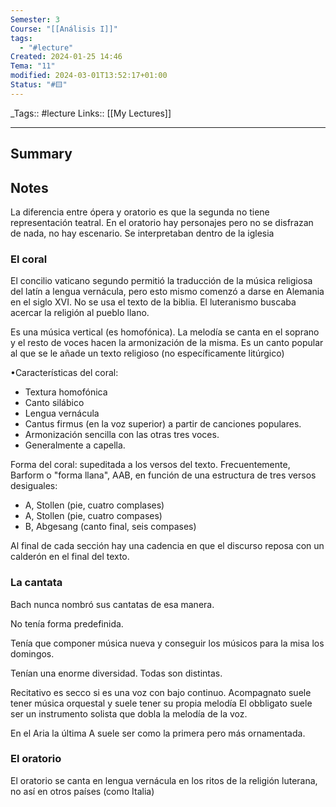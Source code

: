 ```yaml
---
Semester: 3
Course: "[[Análisis I]]"
tags:
  - "#lecture"
Created: 2024-01-25 14:46
Tema: "11"
modified: 2024-03-01T13:52:17+01:00
Status: "#🟨"
---
```


\_Tags::  #lecture 
Links:: [[My Lectures]]
___

## Summary

## Notes

La diferencia entre ópera y oratorio es que la segunda no tiene representación teatral. En el oratorio hay personajes pero no se disfrazan de nada, no hay escenario. Se interpretaban dentro de la iglesia

### El coral

El concilio vaticano segundo permitió la traducción de la música religiosa del latín a lengua vernácula, pero esto mismo comenzó a darse en Alemania en el siglo XVI.  No se usa el texto de la biblia. El luteranismo buscaba acercar la religión al pueblo llano.

Es una música vertical (es homofónica). La melodía se canta en el soprano y el resto de voces hacen la armonización de la misma. Es un canto popular al que se le añade un texto religioso (no específicamente litúrgico)

•Características del coral:
- Textura homofónica
- Canto silábico
- Lengua vernácula
- Cantus firmus (en la voz superior) a partir de
canciones populares.
- Armonización sencilla con las otras tres voces.
- Generalmente a capella.
 
 Forma del coral: supeditada a los versos del texto.
 Frecuentemente, Barform o "forma llana", AAB, en función
de una estructura de tres versos desiguales:

- A, Stollen (pie, cuatro complases)
- A, Stollen (pie, cuatro compases)
- B, Abgesang (canto final, seis compases)

Al final de cada sección hay una cadencia en que el
discurso reposa con un calderón en el final del texto.


### La cantata

Bach nunca nombró sus cantatas de esa manera.

No tenía forma predefinida.

Tenía que componer música nueva y conseguir los músicos para la misa los domingos.

Tenían una enorme diversidad. Todas son distintas.

Recitativo es secco si es una voz con bajo continuo.
Acompagnato suele tener música orquestal y suele tener su propia melodía
El obbligato suele ser un instrumento solista que dobla la melodía de la voz.

En el Aria la última A suele ser como la primera pero más ornamentada.


### El oratorio

El oratorio se canta en lengua vernácula en los ritos de la religión luterana, no así en otros países (como Italia)